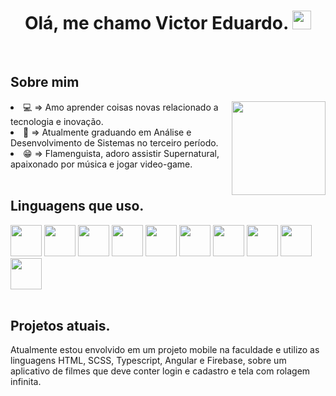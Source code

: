 ## <h1 align="center">Olá, me chamo Victor Eduardo. <img src="https://media.giphy.com/media/hvRJCLFzcasrR4ia7z/giphy.gif" width="30px" height="30px"></h1>
<br>

## Sobre mim
<div style="display: block;">  <p><img align="right" src="https://pbs.twimg.com/media/GNLowBfXoAE6Ihv.jpg" width="150" height="150"></p>
	<li>💻 => Amo aprender coisas novas relacionado a tecnologia e inovação.</li>
	<li>📖 => Atualmente graduando em Análise e Desenvolvimento de Sistemas no terceiro período.</li>
	<li>😁 => Flamenguista, adoro assistir Supernatural, apaixonado por música e jogar video-game.</li>
</div>
<br>

## Linguagens que uso.
<div inline-blocks>
<img width="50px" height="50px" src="https://cdn.jsdelivr.net/gh/devicons/devicon@latest/icons/html5/html5-original-wordmark.svg" />
<img width="50px" height="50px" src="https://cdn.jsdelivr.net/gh/devicons/devicon@latest/icons/css3/css3-original-wordmark.svg" />
<img width="50px" height="50px" src="https://cdn.jsdelivr.net/gh/devicons/devicon@latest/icons/bootstrap/bootstrap-original.svg" />
<img width="50px" height="50px" src="https://cdn.jsdelivr.net/gh/devicons/devicon@latest/icons/javascript/javascript-original.svg" />
<img width="50px" height="50px" src="https://cdn.jsdelivr.net/gh/devicons/devicon@latest/icons/typescript/typescript-original.svg" />
<img width="50px" height="50px" src="https://cdn.jsdelivr.net/gh/devicons/devicon@latest/icons/nodejs/nodejs-original-wordmark.svg" />
<img width="50px" height="50px" src="https://cdn.jsdelivr.net/gh/devicons/devicon@latest/icons/csharp/csharp-original.svg" />
<img width="50px" height="50px" src="https://cdn.jsdelivr.net/gh/devicons/devicon@latest/icons/java/java-original.svg" />
<img width="50px" height="50px" src="https://cdn.jsdelivr.net/gh/devicons/devicon@latest/icons/mysql/mysql-original-wordmark.svg" />
<img width="50px" height="50px" src="https://cdn.jsdelivr.net/gh/devicons/devicon@latest/icons/angularjs/angularjs-plain.svg" />

</div>
<br>

## Projetos atuais.
Atualmente estou envolvido em um projeto mobile na faculdade e utilizo as linguagens HTML, SCSS, Typescript, Angular e   Firebase, sobre um aplicativo de filmes que deve conter login e cadastro e tela com rolagem infinita.

</body>
</html>
